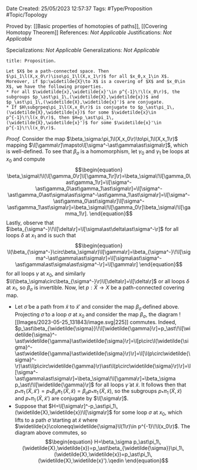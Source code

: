 <div class="topSpace"></div>

Date Created: 25/05/2023 12:57:37
Tags: #Type/Proposition #Topic/Topology

Proved by: [[Basic properties of homotopies of paths]], [[Covering Homotopy Theorem]]
References: <i>Not Applicable</i>
Justifications: <i>Not Applicable</i>

Specializations: <i>Not Applicable</i>
Generalizations: <i>Not Applicable</i>

``` ad-Proposition
title: Proposition.

Let $X$ be a path-connected space. Then $\pi_1\l(X,x_0\r)\iso\pi_1\l(X,x_1\r)$ for all $x_0,x_1\in X$. Moreover, if $p:\widetilde{X}\to X$ is a covering of $X$ and $x_0\in X$, we have the following properties.
* For all $\widetilde{x},\widetilde{x}'\in p^{-1}\!\l(x_0\r)$, the subgroups $p_\ast\pi_1\,(\widetilde{X},\widetilde{x})$ and $p_\ast\pi_1\,(\widetilde{X},\widetilde{x}')$ are conjugate.
* If $H\subgrpeq\pi_1\l(X,x_0\r)$ is conjugate to $p_\ast\pi_1\,(\widetilde{X},\widetilde{x})$ for some $\widetilde{x}\in p^{-1}\!\l(x_0\r)$, then $H=p_\ast\pi_1\,(\widetilde{X},\widetilde{x}')$ for some $\widetilde{x}'\in p^{-1}\!\l(x_0\r)$.

```

<i>Proof.</i> Consider the map $\beta_\sigma:\pi_1\l(X,x_0\r)\to\pi_1\l(X,x_1\r)$ mapping $\l[\gamma\r]\mapsto\l[\sigma^-\ast\gamma\ast\sigma\r]$, which is well-defined. To see that $\beta_\sigma$ is a homomorphism, let $\gamma_0$ and $\gamma_1$ be loops at $x_0$ and compute
$$\begin{equation}
   \beta_\sigma\!\l(\l[\gamma_0\r]\l[\gamma_1\r]\r)=\beta_\sigma\!\l[\gamma_0\ast\gamma_1\r]=\l[\sigma^-\ast\gamma_0\ast\gamma_1\ast\sigma\r]=\l[\sigma^-\ast\gamma_0\ast\sigma\ast\sigma^-\ast\gamma_1\ast\sigma\r]=\l[\sigma^-\ast\gamma_0\ast\sigma\r]\l[\sigma^-\ast\gamma_1\ast\sigma\r]=\beta_\sigma\!\l[\gamma_0\r]\beta_\sigma\!\l[\gamma_1\r].
\end{equation}$$
Lastly, observe that $\beta_{\sigma^-}\!\l[\delta\r]=\l[\sigma\ast\delta\ast\sigma^-\r]$ for all loops $\delta$ at $x_1$ and is such that
$$\begin{equation}
    \l(\beta_{\sigma^-}\circ\beta_\sigma\r)\l[\gamma\r]=\beta_{\sigma^-}\!\l[\sigma^-\ast\gamma\ast\sigma\r]=\l[\sigma\ast\sigma^-\ast\gamma\ast\sigma\ast\sigma^-\r]=\l[\gamma\r]
\end{equation}$$
for all loops $\gamma$ at $x_0$, and similarly $\l(\beta_\sigma\circ\beta_{\sigma^-}\r)\l[\delta\r]=\l[\delta\r]$ or all loops $\delta$ at $x_1$, so $\beta_\sigma$ is invertible. Now, let $p:\widetilde{X}\to X$ be a path-connected covering map.
* Let $\widetilde{\sigma}$ be a path from $\widetilde{x}$ to $\widetilde{x}'$ and consider the map $\beta_\widetilde{\sigma}$ defined above. Projecting $\widetilde{\sigma}$ to a loop $\sigma$ at $x_0$ and consider the map $\beta_\sigma$, the diagram
![[Images/2023-05-25_131843/image.svg|225]] commutes. Indeed, $p_\ast\beta_{\widetilde{\sigma}}\!\l[\widetilde{\gamma}\r]=p_\ast\!\l[\widetilde{\sigma}^-\ast\widetilde{\gamma}\ast\widetilde{\sigma}\r]=\l[p\circ\l(\widetilde{\sigma}^-\ast\widetilde{\gamma}\ast\widetilde{\sigma}\r)\r]=\l[\l(p\circ\widetilde{\sigma}^-\r)\ast\l(p\circ\widetilde{\gamma}\r)\ast\l(p\circ\widetilde{\sigma}\r)\r]=\l[\sigma^-\ast\gamma\ast\sigma\r]=\beta_\sigma\!\l[\gamma\r]=\beta_\sigma p_\ast\!\l[\widetilde{\gamma}\r]$ for all loops $\widetilde{\gamma}$ at $\widetilde{x}$. It follows then that $p_\ast\pi_1\,(\widetilde{X},\widetilde{x}')=p_\ast\beta_{\widetilde{\sigma}}\pi_1\,(\widetilde{X},\widetilde{x})=\beta_\sigma p_\ast\pi_1\,(\widetilde{X},\widetilde{x})$, so the subgroups $p_\ast\pi_1\,(\widetilde{X},\widetilde{x})$ and $p_\ast\pi_1\,(\widetilde{X},\widetilde{x}')$ are conjugate by $\l[\sigma\r]$.
* Suppose that $H=\l[\sigma\r]^-p_\ast\pi_1\,(\widetilde{X},\widetilde{x})\l[\sigma\r]$ for some loop $\sigma$ at $x_0$, which lifts to a path $\widetilde{\sigma}$ starting at $\widetilde{x}$ where $\widetilde{x}\coloneqq\widetilde{\sigma}\l(1\r)\in p^{-1}\!\l(x_0\r)$. The diagram above commutes, so
$$\begin{equation}
    H=\beta_\sigma p_\ast\pi_1\,(\widetilde{X},\widetilde{x})=p_\ast\beta_{\widetilde{\sigma}}\pi_1\,(\widetilde{X},\widetilde{x})=p_\ast\pi_1\,(\widetilde{X},\widetilde{x}').\qedin
\end{equation}$$
